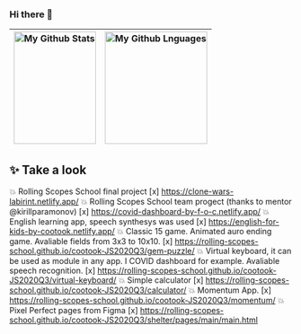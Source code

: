 ### Hi there 👋

<img width="100%" height="200px" alt="My Github Stats" src="https://github-readme-stats.vercel.app/api?username=cootook&show_icons=true?count_private=true&theme=dark"> | <img width="100%" height="200px" alt="My Github Lnguages" src="https://github-readme-stats.vercel.app/api/top-langs/?username=cootook&layout=compact&langs_count=8&theme=dark">
-------------------- | ---------------------
## ✨ Take a look
💥 Rolling Scopes School final project
[x] https://clone-wars-labirint.netlify.app/
💥 Rolling Scopes School team progect (thanks to mentor @kirillparamonov)
[x] https://covid-dashboard-by-f-o-c.netlify.app/
💥 English learning app, speech synthesys was used 
[x] https://english-for-kids-by-cootook.netlify.app/
💥 Classic 15 game. Animated auro ending game. Avaliable fields from 3x3 to 10x10.
[x] https://rolling-scopes-school.github.io/cootook-JS2020Q3/gem-puzzle/
💥 Virtual keyboard, it can be used as module in any app. I COVID dashboard for example. Avaliable speech recognition.
[x] https://rolling-scopes-school.github.io/cootook-JS2020Q3/virtual-keyboard/
💥 Simple calculator
[x] https://rolling-scopes-school.github.io/cootook-JS2020Q3/calculator/
💥 Momentum App. 
[x] https://rolling-scopes-school.github.io/cootook-JS2020Q3/momentum/
💥 Pixel Perfect pages from Figma
[x] https://rolling-scopes-school.github.io/cootook-JS2020Q3/shelter/pages/main/main.html



<!--
**cootook/cootook** is a ✨ _special_ ✨ repository because its `README.md` (this file) appears on your GitHub profile.

Here are some ideas to get you started:

- 🔭 I’m currently working on ...
- 🌱 I’m currently learning ...
- 👯 I’m looking to collaborate on ...
- 🤔 I’m looking for help with ...
- 💬 Ask me about ...
- 📫 How to reach me: ...
- 😄 Pronouns: ...
- ⚡ Fun fact: ...
-->
